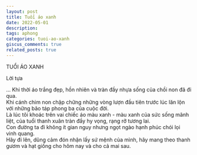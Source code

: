 ```yaml
---
layout: post
title: Tuổi áo xanh
date: 2022-05-01
description:
tags: aphong
categories: tuoi-ao-xanh
giscus_comments: true
related_posts: true
---
```


TUỔI ÁO XANH

Lời tựa  

… Khi thời áo trắng đẹp, hồn nhiên và tràn đầy nhựa sống của chồi non đã đi qua.  
Khi cánh chim non chập chững những vòng lượn đầu tiên trước lúc lăn lộn với những bão táp phong ba của cuộc đời.  
Là lúc tôi khoác trên vai chiếc áo màu xanh - màu xanh của sức sống mãnh liệt, của tuổi thanh xuân tràn đầy hy vọng, rạng rỡ tương lai.  
Con đường ta đi không ít gian nguy nhưng ngọt ngào hạnh phúc chói lọi vinh quang.  
Hãy đi lên, dũng cảm đón nhận lấy sứ mệnh của mình, hãy mang theo thanh gươm và hạt giống cho hôm nay và cho cả mai sau.  
